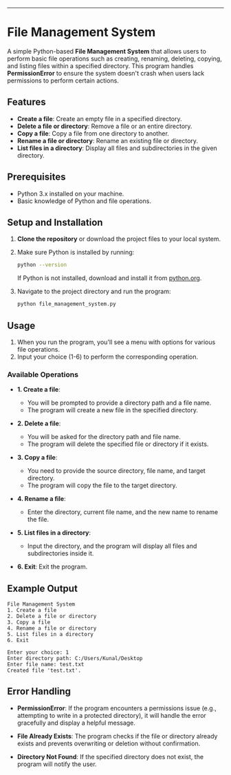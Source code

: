 

---

# File Management System

A simple Python-based **File Management System** that allows users to perform basic file operations such as creating, renaming, deleting, copying, and listing files within a specified directory. This program handles **PermissionError** to ensure the system doesn't crash when users lack permissions to perform certain actions.

## Features

- **Create a file**: Create an empty file in a specified directory.
- **Delete a file or directory**: Remove a file or an entire directory.
- **Copy a file**: Copy a file from one directory to another.
- **Rename a file or directory**: Rename an existing file or directory.
- **List files in a directory**: Display all files and subdirectories in the given directory.

## Prerequisites

- Python 3.x installed on your machine.
- Basic knowledge of Python and file operations.

## Setup and Installation

1. **Clone the repository** or download the project files to your local system.
   
2. Make sure Python is installed by running:

   ```bash
   python --version
   ```

   If Python is not installed, download and install it from [python.org](https://www.python.org/).

3. Navigate to the project directory and run the program:

   ```bash
   python file_management_system.py
   ```

## Usage

1. When you run the program, you'll see a menu with options for various file operations.
2. Input your choice (1-6) to perform the corresponding operation.

### Available Operations

- **1. Create a file**: 
   - You will be prompted to provide a directory path and a file name.
   - The program will create a new file in the specified directory.
  
- **2. Delete a file**:
   - You will be asked for the directory path and file name.
   - The program will delete the specified file or directory if it exists.
   
- **3. Copy a file**:
   - You need to provide the source directory, file name, and target directory.
   - The program will copy the file to the target directory.
   
- **4. Rename a file**:
   - Enter the directory, current file name, and the new name to rename the file.

- **5. List files in a directory**:
   - Input the directory, and the program will display all files and subdirectories inside it.

- **6. Exit**: Exit the program.

## Example Output

```
File Management System
1. Create a file
2. Delete a file or directory
3. Copy a file
4. Rename a file or directory
5. List files in a directory
6. Exit

Enter your choice: 1
Enter directory path: C:/Users/Kunal/Desktop
Enter file name: test.txt
Created file 'test.txt'.
```

## Error Handling

- **PermissionError**: If the program encounters a permissions issue (e.g., attempting to write in a protected directory), it will handle the error gracefully and display a helpful message.

- **File Already Exists**: The program checks if the file or directory already exists and prevents overwriting or deletion without confirmation.

- **Directory Not Found**: If the specified directory does not exist, the program will notify the user.

